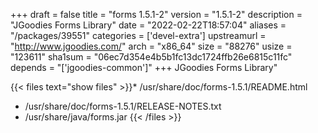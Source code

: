 +++
draft = false
title = "forms 1.5.1-2"
version = "1.5.1-2"
description = "JGoodies Forms Library"
date = "2022-02-22T18:57:04"
aliases = "/packages/39551"
categories = ['devel-extra']
upstreamurl = "http://www.jgoodies.com/"
arch = "x86_64"
size = "88276"
usize = "123611"
sha1sum = "06ec7d354e4b5b1fc13dc1724ffb26e6815c11fc"
depends = "['jgoodies-common']"
+++
JGoodies Forms Library"

{{< files text="show files" >}}* /usr/share/doc/forms-1.5.1/README.html
* /usr/share/doc/forms-1.5.1/RELEASE-NOTES.txt
* /usr/share/java/forms.jar
{{< /files >}}